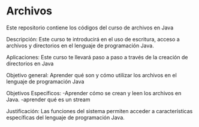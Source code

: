 # Archivos
Este repositorio contiene los códigos del curso de archivos en Java

Descripción:
Este curso te introducirá en el uso de escritura, acceso a archivos y directorios en el lenguaje de programación Java.

Aplicaciones:
Este curso te llevará paso a paso a través de la creación de directorios en Java

Objetivo general:
Aprender qué son y cómo utilizar los archivos en el lenguaje de programación Java

Objetivos Específicos:
-Aprender cómo se crean y leen los archivos en Java.
-aprender qué es un stream 

Justificación:
Las funciones del sistema permiten acceder a características específicas del lenguaje de programación Java.

